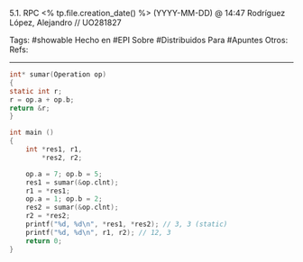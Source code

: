 5.1. RPC
<% tp.file.creation_date() %> (YYYY-MM-DD) @ 14:47
Rodríguez López, Alejandro // UO281827

Tags:
	#showable
	Hecho en #EPI
	Sobre #Distribuidos 
	Para #Apuntes 
	Otros:
	Refs:
 
<hr>

```c
int* sumar(Operation op)
{
static int r;
r = op.a + op.b;
return &r;
}

int main () 
{
	int *res1, r1,
		*res2, r2;

	op.a = 7; op.b = 5;
	res1 = sumar(&op.clnt);
	r1 = *res1;
	op.a = 1; op.b = 2;
	res2 = sumar(&op.clnt);
	r2 = *res2;
	printf("%d, %d\n", *res1, *res2); // 3, 3 (static)
	printf("%d, %d\n", r1, r2); // 12, 3
	return 0;
}
```